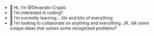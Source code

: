 - 👋 Hi, I’m @Devanshi-Crypto
- 👀 I’m interested in coding?
- 🌱 I’m currently learning ...tits and bits of everything
- 💞️ I’m looking to collaborate on anything and everything. JK, idk some unique ideas that solves some recognized problems?


<!---
Devanshi-Crypto/Devanshi-Crypto is a ✨ special ✨ repository because its `README.md` (this file) appears on your GitHub profile.
You can click the Preview link to take a look at your changes.
--->
